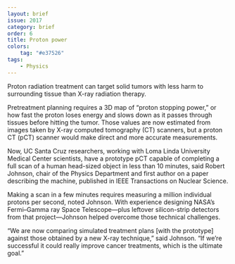 ```yaml
---
layout: brief
issue: 2017
category: brief
order: 6
title: Proton power
colors:
    tag: "#e37526"
tags:
    - Physics
---
```


Proton radiation treatment can target solid tumors with less harm to surrounding tissue than X-ray radiation therapy.

Pretreatment planning requires a 3D map of “proton stopping power,” or how fast the proton loses energy and slows down as it passes through tissues before hitting the tumor. Those values are now estimated from images taken by X-ray computed tomography (CT) scanners, but a proton CT (pCT) scanner would make direct and more accurate measurements.

Now, UC Santa Cruz researchers, working with Loma Linda University 
Medical Center scientists, have a prototype pCT capable of completing a full scan of a human head-sized object in less than 10 minutes, said Robert Johnson, chair of the Physics Department and first author on a paper describing the machine, published in IEEE Transactions on Nuclear Science.

Making a scan in a few minutes requires measuring a million individual protons per second, noted Johnson. With experience designing NASA’s Fermi–Gamma ray Space Telescope—plus leftover silicon-strip detectors from that project—Johnson helped overcome those technical challenges.
  
“We are now comparing simulated treatment plans [with the prototype] against those obtained by a new X-ray technique,” said Johnson. “If we’re successful it could really improve cancer treatments, which is the ultimate goal.” 
